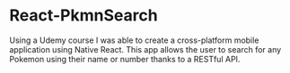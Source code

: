 # React-PkmnSearch
Using a Udemy course I was able to create a cross-platform mobile application using Native React. This app allows the user to search for any Pokemon using their name or number thanks to a RESTful API.
